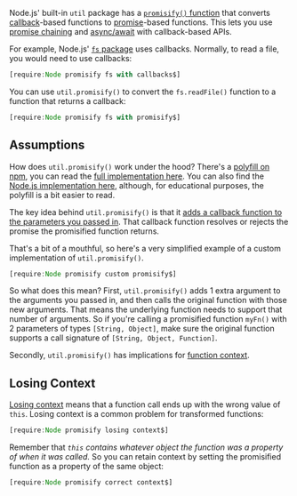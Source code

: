 Node.js' built-in `util` package has a [`promisify()` function](https://nodejs.org/api/util.html#util_util_promisify_original) that converts [callback](/tutorials/fundamentals/callbacks#node-style-callbacks)-based functions to [promise](/tutorials/fundamentals/promise)-based functions. This lets you use [promise chaining](/tutorials/fundamentals/then#chaining) and [async/await](/tutorials/fundamentals/async-await) with callback-based APIs.

For example, Node.js' [`fs` package](https://nodejs.org/api/fs.html) uses callbacks. Normally, to read a file, you would need to use callbacks:

```javascript
[require:Node promisify fs with callbacks$]
```

You can use `util.promisify()` to convert the `fs.readFile()` function
to a function that returns a callback:

```javascript
[require:Node promisify fs with promisify$]
```

Assumptions
-----------

How does `util.promisify()` work under the hood? There's a [polyfill on npm](https://www.npmjs.com/package/util.promisify), you can read the [full implementation here](https://github.com/ljharb/util.promisify/blob/master/implementation.js).
You can also find the [Node.js implementation here](https://github.com/nodejs/node/blob/master/lib/internal/util.js#L277-L322), although, for educational purposes, the polyfill is a bit easier to read.

The key idea behind `util.promisify()` is that it [adds a callback function to the parameters you passed in](https://github.com/ljharb/util.promisify/blob/40a839a8db3d79699688d27f6613a827056428c8/implementation.js#L58-L59). That callback function resolves or rejects the promise the promisified function returns.

That's a bit of a mouthful, so here's a very simplified example of a custom implementation of `util.promisify()`.

```javascript
[require:Node promisify custom promisify$]
```

So what does this mean? First, `util.promisify()` adds 1 extra argument
to the arguments you passed in, and then calls the original function with
those new arguments. That means the underlying function needs to support
that number of arguments. So if you're calling a promisified function
`myFn()` with 2 parameters of types `[String, Object]`, make sure the
original function supports a call signature of `[String, Object, Function]`.

Secondly, `util.promisify()` has implications for [function context](/tutorials/fundamentals/this).

Losing Context
--------------

[Losing context](/tutorials/fundamentals/this) means that a function
call ends up with the wrong value of `this`. Losing context is a common
problem for transformed functions:

```javascript
[require:Node promisify losing context$]
```

Remember that _`this` contains whatever object the function was a property of when it was called._ So you can retain context by setting the promisified
function as a property of the same object:

```javascript
[require:Node promisify correct context$]
```